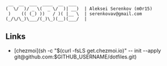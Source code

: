 ```
 __  __  ___  ____  __  ___ 
(  \/  )/ _ \(  _ \/  )| __)  | Aleksei Serenkov (m0r15)
 )    (( (_) ))   / )( |__ \  | serenkovav@gmail.com
(_/\/\_)\___/(_)\_)(__)(___/  |

```

## Links

- [chezmoi](sh -c "$(curl -fsLS get.chezmoi.io)" -- init --apply git@github.com:$GITHUB_USERNAME/dotfiles.git)
